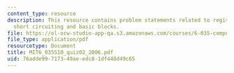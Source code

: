 ```yaml
---
content_type: resource
description: This resource contains problem statements related to register saving,
  short circuiting and basic blocks.
file: https://ol-ocw-studio-app-qa.s3.amazonaws.com/courses/6-035-computer-language-engineering-spring-2010/76adde99717349aeedc81df448d49c65_MIT6_035S10_quiz02_2006.pdf
file_type: application/pdf
resourcetype: Document
title: MIT6_035S10_quiz02_2006.pdf
uid: 76adde99-7173-49ae-edc8-1df448d49c65
---
```


